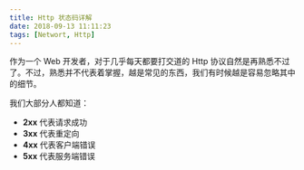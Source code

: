 ```yaml
---
title: Http 状态码详解
date: 2018-09-13 11:11:23
tags: [Networt, Http]
---
```

作为一个 Web 开发者，对于几乎每天都要打交道的 Http 协议自然是再熟悉不过了。不过，熟悉并不代表着掌握，越是常见的东西，我们有时候越是容易忽略其中的细节。

<!-- more -->

我们大部分人都知道：
- **2xx** 代表请求成功
- **3xx** 代表重定向
- **4xx** 代表客户端错误
- **5xx** 代表服务端错误

